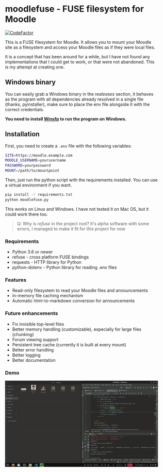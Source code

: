 # moodlefuse - FUSE filesystem for Moodle
[![CodeFactor](https://www.codefactor.io/repository/github/matmasit/moodlefuse/badge/main)](https://www.codefactor.io/repository/github/matmasit/moodlefuse/overview/main)

This is a FUSE filesystem for Moodle. It allows you to mount your Moodle site as a filesystem and access your Moodle files as if they were local files.

It is a concept that has been around for a while, but I have not found any implementations that I could get to work, or that were not abandoned.
This is my attempt at creating one.

## Windows binary

You can easily grab a Windows binary in the _realeases_ section, it behaves as the program with all dependencies already resolved in a single file (thanks, pyinstaller), make sure to place the env file alongside it with the correct credentials.

</u>**You need to install [Winsfp](https://winfsp.dev/) to run the program on Windows.**</u>

## Installation

First, you need to create a `.env` file with the following variables:

```bash
SITE=https://moodle.example.com
MOODLE_USERNAME=yourusername
PASSWORD=yourpassword
MOUNT=/path/to/mountpoint
```

Then, just run the python script with the requirements installed. You can use a virtual environment if you want.

```bash
pip install -r requirements.txt
python moodlefuse.py
```

This works on Linux and Windows. I have not tested it on Mac OS, but it could work there too.

> Q: Why is _refuse_ in the project root?
> It's alpha software with some errors, I managed to make it fit for this project for now


### Requirements

* Python 3.6 or newer
* refuse - cross platform FUSE bindings
* requests - HTTP library for Python
* python-dotenv - Python library for reading .env files

### Features

* Read-only filesystem to read your Moodle files and announcements
* In-memory file caching mechanism
* Automatic html-to-markdown conversion for announcements

### Future enhancements
* Fix invisible top-level files
* Better memory handling (customizable), expecially for large files (chunking)
* Forum viewing support
* Persistent tree cache (currently it is built at every mount)
* Better error handling
* Better logging
* Better documentation


### Demo

![Demo](preview.gif)
